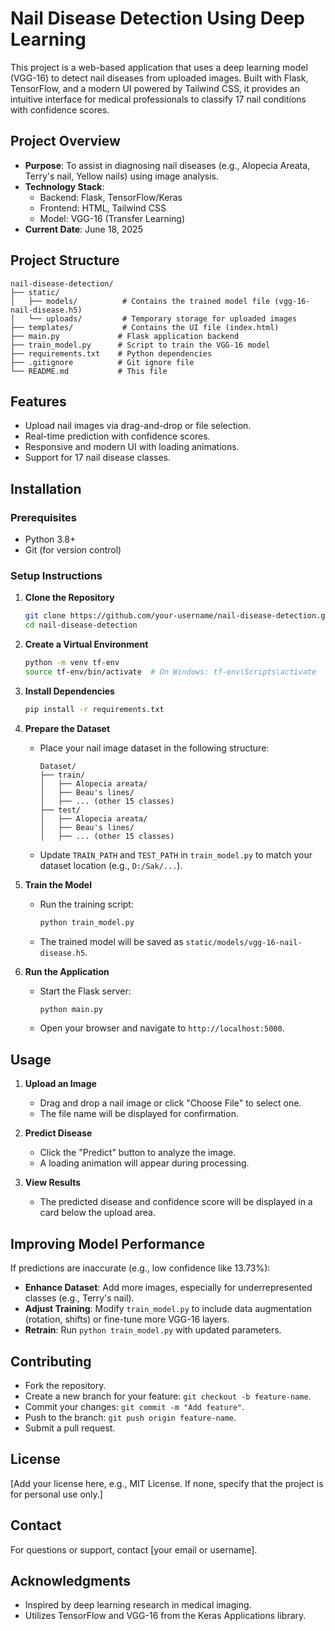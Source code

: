 # Nail Disease Detection Using Deep Learning

This project is a web-based application that uses a deep learning model (VGG-16) to detect nail diseases from uploaded images. Built with Flask, TensorFlow, and a modern UI powered by Tailwind CSS, it provides an intuitive interface for medical professionals to classify 17 nail conditions with confidence scores.

## Project Overview

- **Purpose**: To assist in diagnosing nail diseases (e.g., Alopecia Areata, Terry's nail, Yellow nails) using image analysis.
- **Technology Stack**:
  - Backend: Flask, TensorFlow/Keras
  - Frontend: HTML, Tailwind CSS
  - Model: VGG-16 (Transfer Learning)
- **Current Date**: June 18, 2025

## Project Structure

```
nail-disease-detection/
├── static/
│   ├── models/          # Contains the trained model file (vgg-16-nail-disease.h5)
│   └── uploads/         # Temporary storage for uploaded images
├── templates/           # Contains the UI file (index.html)
├── main.py             # Flask application backend
├── train_model.py      # Script to train the VGG-16 model
├── requirements.txt    # Python dependencies
├── .gitignore          # Git ignore file
└── README.md           # This file
```

## Features

- Upload nail images via drag-and-drop or file selection.
- Real-time prediction with confidence scores.
- Responsive and modern UI with loading animations.
- Support for 17 nail disease classes.

## Installation

### Prerequisites

- Python 3.8+
- Git (for version control)

### Setup Instructions

1. **Clone the Repository**
   ```bash
   git clone https://github.com/your-username/nail-disease-detection.git
   cd nail-disease-detection
   ```

2. **Create a Virtual Environment**
   ```bash
   python -m venv tf-env
   source tf-env/bin/activate  # On Windows: tf-env\Scripts\activate
   ```

3. **Install Dependencies**
   ```bash
   pip install -r requirements.txt
   ```

4. **Prepare the Dataset**
   - Place your nail image dataset in the following structure:
     ```
     Dataset/
     ├── train/
     │   ├── Alopecia areata/
     │   ├── Beau's lines/
     │   ├── ... (other 15 classes)
     ├── test/
     │   ├── Alopecia areata/
     │   ├── Beau's lines/
     │   ├── ... (other 15 classes)
     ```
   - Update `TRAIN_PATH` and `TEST_PATH` in `train_model.py` to match your dataset location (e.g., `D:/Sak/...`).

5. **Train the Model**
   - Run the training script:
     ```bash
     python train_model.py
     ```
   - The trained model will be saved as `static/models/vgg-16-nail-disease.h5`.

6. **Run the Application**
   - Start the Flask server:
     ```bash
     python main.py
     ```
   - Open your browser and navigate to `http://localhost:5000`.

## Usage

1. **Upload an Image**
   - Drag and drop a nail image or click "Choose File" to select one.
   - The file name will be displayed for confirmation.

2. **Predict Disease**
   - Click the "Predict" button to analyze the image.
   - A loading animation will appear during processing.

3. **View Results**
   - The predicted disease and confidence score will be displayed in a card below the upload area.

## Improving Model Performance

If predictions are inaccurate (e.g., low confidence like 13.73%):
- **Enhance Dataset**: Add more images, especially for underrepresented classes (e.g., Terry's nail).
- **Adjust Training**: Modify `train_model.py` to include data augmentation (rotation, shifts) or fine-tune more VGG-16 layers.
- **Retrain**: Run `python train_model.py` with updated parameters.

## Contributing

- Fork the repository.
- Create a new branch for your feature: `git checkout -b feature-name`.
- Commit your changes: `git commit -m "Add feature"`.
- Push to the branch: `git push origin feature-name`.
- Submit a pull request.

## License

[Add your license here, e.g., MIT License. If none, specify that the project is for personal use only.]

## Contact

For questions or support, contact [your email or username].

## Acknowledgments

- Inspired by deep learning research in medical imaging.
- Utilizes TensorFlow and VGG-16 from the Keras Applications library.